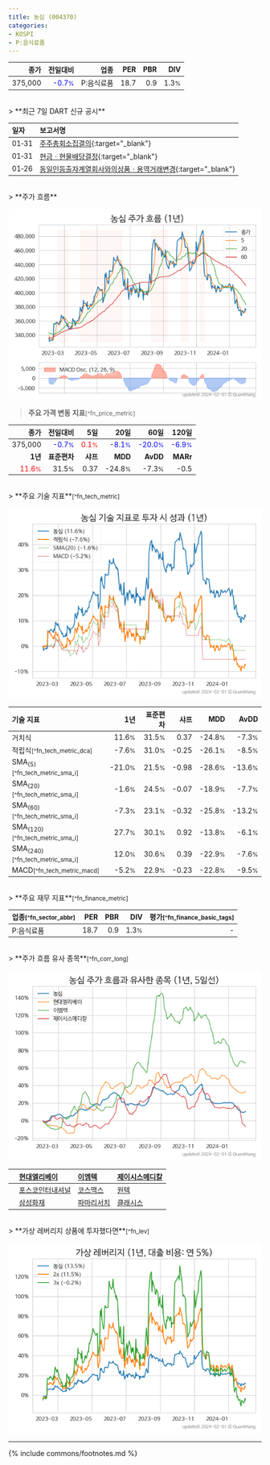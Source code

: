 ```yaml
---
title: 농심 (004370)
categories:
- KOSPI
- P:음식료품
---
```

| **종가** | **전일대비** | **업종** | **PER** | **PBR** | **DIV** |
| -------: | -----------: | -------: | ------: | ------: | ------: |
| 375,000 | <span style="color: blue">-0.7<small>%</small></span> | P:음식료품 | 18.7 | 0.9 | 1.3<small>%</small> |

<!-- more -->

<br>
> **최근 7일 DART 신규 공시**<a id="dart"></a>


| **일자** | **보고서명** |
| :--------- | :----------- |
| 01&#x2011;31 | [주주총회소집결의](https://dart.fss.or.kr/dsaf001/main.do?rcpNo=20240131800584){:target="_blank"} |
| 01&#x2011;31 | [현금ㆍ현물배당결정](https://dart.fss.or.kr/dsaf001/main.do?rcpNo=20240131800630){:target="_blank"} |
| 01&#x2011;26 | [동일인등출자계열회사와의상품ㆍ용역거래변경](https://dart.fss.or.kr/dsaf001/main.do?rcpNo=20240126000013){:target="_blank"} |

<br>
> **주가 흐름**<a id="price"></a>

![004370](/stock/images/004370.png)

> **주요 가격 변동 지표**<small>[^fn_price_metric]</small>

| **종가** | **전일대비** | **5일** | **20일** | **60일** | **120일** |
| -------: | -----------: | ------: | -------: | -------: | --------: |
| 375,000 | <span style="color: blue">-0.7<small>%</small></span> | <span style="color: red">0.1<small>%</small></span> | <span style="color: blue">-8.1<small>%</small></span> | <span style="color: blue">-20.0<small>%</small></span> | <span style="color: blue">-6.9<small>%</small></span> |
| **1년** | **표준편차** | **샤프** | **MDD** | **AvDD** | **MARr** |
| <span style="color: red">11.6<small>%</small></span> | 31.5<small>%</small> | 0.37 | -24.8<small>%</small> | -7.3<small>%</small> | -0.5 |

<br>
> **주요 기술 지표**<small>[^fn_tech_metric]</small>


![004370](/stock/images/004370_tech.png)

| **기술 지표** | **1년** | **표준편차** | **샤프** | **MDD** | **AvDD** |
| :------------ | ------: | -----------: | -------: | ------: | -------: |
| 거치식 | 11.6<small>%</small> | 31.5<small>%</small> | 0.37 | -24.8<small>%</small> | -7.3<small>%</small> |
| 적립식<small>[^fn_tech_metric_dca]</small> | -7.6<small>%</small> | 31.0<small>%</small> | -0.25 | -26.1<small>%</small> | -8.5<small>%</small> |
| SMA<sub>(5)</sub><small>[^fn_tech_metric_sma_i]</small> | -21.0<small>%</small> | 21.5<small>%</small> | -0.98 | -28.6<small>%</small> | -13.6<small>%</small> |
| SMA<sub>(20)</sub><small>[^fn_tech_metric_sma_i]</small> | -1.6<small>%</small> | 24.5<small>%</small> | -0.07 | -18.9<small>%</small> | -7.7<small>%</small> |
| SMA<sub>(60)</sub><small>[^fn_tech_metric_sma_i]</small> | -7.3<small>%</small> | 23.1<small>%</small> | -0.32 | -25.8<small>%</small> | -13.2<small>%</small> |
| SMA<sub>(120)</sub><small>[^fn_tech_metric_sma_i]</small> | 27.7<small>%</small> | 30.1<small>%</small> | 0.92 | -13.8<small>%</small> | -6.1<small>%</small> |
| SMA<sub>(240)</sub><small>[^fn_tech_metric_sma_i]</small> | 12.0<small>%</small> | 30.6<small>%</small> | 0.39 | -22.9<small>%</small> | -7.6<small>%</small> |
| MACD<small>[^fn_tech_metric_macd]</small> | -5.2<small>%</small> | 22.9<small>%</small> | -0.23 | -22.8<small>%</small> | -9.5<small>%</small> |

<br>
> **주요 재무 지표**<small>[^fn_finance_metric]</small>

| **업종**<small>[^fn_sector_abbr]</small> | **PER** | **PBR** | **DIV** | **평가**<small>[^fn_finance_basic_tags]</small> |
| :--------------------------------------- | ------: | ------: | ------: | ----------------------------------------------: |
| P:음식료품 | 18.7 | 0.9 | 1.3<small>%</small> | - |

<br>
> **주가 흐름 유사 종목**<a id="corr"></a><small>[^fn_corr_long]</small>

![004370](/stock/images/004370_corr.png)

|    | [현대엘리베이](/017800/) | [이엠텍](/091120/) | [제이시스메디칼](/287410/) |
| :- | :------------------------------------- | :------------------------------------- | :--------------------------------------|
|    | [포스코인터내셔널](/047050/) | [코스맥스](/192820/) | [원텍](/336570/) |
|    | [삼성화재](/000810/) | [파마리서치](/214450/) | [클래시스](/214150/) |

<br>
> **가상 레버리지 상품에 투자했다면**<a id="2x"></a><small>[^fn_lev]</small>

![004370](/stock/images/004370_2x.png)

---
{% include commons/footnotes.md %}